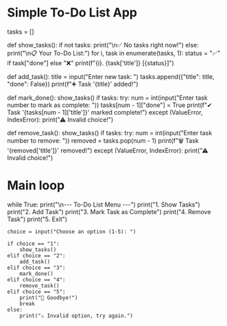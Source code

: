 # Simple To-Do List App 

tasks = []

def show_tasks():
    if not tasks:
        print("\n✅ No tasks right now!")
    else:
        print("\n📋 Your To-Do List:")
        for i, task in enumerate(tasks, 1):
            status = "✅" if task["done"] else "❌"
            print(f"{i}. {task['title']} [{status}]")

def add_task():
    title = input("Enter new task: ")
    tasks.append({"title": title, "done": False})
    print(f"➕ Task '{title}' added!")

def mark_done():
    show_tasks()
    if tasks:
        try:
            num = int(input("Enter task number to mark as complete: "))
            tasks[num - 1]["done"] = True
            print(f"✔ Task '{tasks[num - 1]['title']}' marked complete!")
        except (ValueError, IndexError):
            print("⚠ Invalid choice!")

def remove_task():
    show_tasks()
    if tasks:
        try:
            num = int(input("Enter task number to remove: "))
            removed = tasks.pop(num - 1)
            print(f"🗑 Task '{removed['title']}' removed!")
        except (ValueError, IndexError):
            print("⚠ Invalid choice!")

# Main loop
while True:
    print("\n--- To-Do List Menu ---")
    print("1. Show Tasks")
    print("2. Add Task")
    print("3. Mark Task as Complete")
    print("4. Remove Task")
    print("5. Exit")

    choice = input("Choose an option (1-5): ")

    if choice == "1":
        show_tasks()
    elif choice == "2":
        add_task()
    elif choice == "3":
        mark_done()
    elif choice == "4":
        remove_task()
    elif choice == "5":
        print("👋 Goodbye!")
        break
    else:
        print("⚠ Invalid option, try again.")

